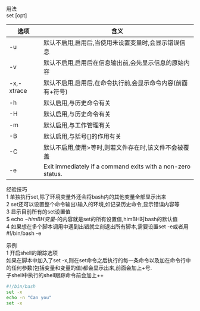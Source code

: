用法  
set [opt]  


选项 | 含义
-- | --
-u | 默认不启用,启用后,当使用未设置变量时,会显示错误信息
-v | 默认不启用,启用后在信息输出前,会先显示信息的原始内容
-x,-xtrace | 默认不启用,启用后,在命令执行前,会显示命令内容(前面有+符号)
-h | 默认启用,与历史命令有关
-H | 默认启用,与历史命令有关
-m | 默认启用,与工作管理有关
-B | 默认启用,与括号[]的作用有关
-C | 默认不启用,使用>等时,则若文件存在时,该文件不会被覆盖
-e | Exit immediately if a command exits with a non-zero status.



经验技巧  
1 单独执行set,除了环境变量外还会将bash内的其他变量全部显示出来  
2 set还可以设置整个命令输出\输入的环境,如记录历史命令,显示错误内容等  
3 显示目前所有的set设置值  
$ echo $-   
himBH  
变量$-的内容就是set的所有设置值,himBH时bash的默认值  
4 如果想在多个脚本调用中遇到出错就立刻退出所有脚本,需要设置set -e或者用#!/bin/bash -e  

示例  
1 开启shell的跟踪选项  
如果在脚本中加入了set -x,则在set命令之后执行的每一条命令以及加在命令行中的任何参数(包括变量和变量的值)都会显示出来,前面会加上+号.  
子shell中执行的shell跟踪命令前会加上++
```bash
#!/bin/bash
set -x
echo -n "Can you"
set -x
```
